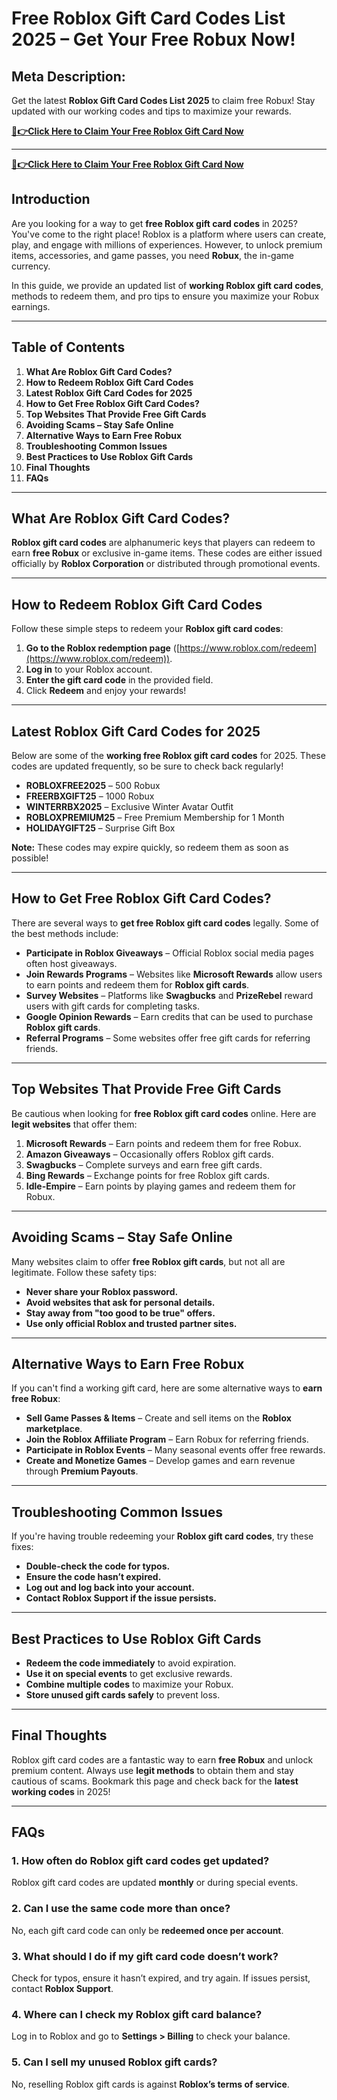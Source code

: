 # Free Roblox Gift Card Codes List 2025 – Get Your Free Robux Now!

## **Meta Description:**
Get the latest **Roblox Gift Card Codes List 2025** to claim free Robux! Stay updated with our working codes and tips to maximize your rewards.

**[🔴👉Click Here to Claim Your Free Roblox Gift Card Now](https://digitalcarts.online/cpa/roblox/
)**

---
**[🔴👉Click Here to Claim Your Free Roblox Gift Card Now](https://digitalcarts.online/cpa/roblox/
)**

## **Introduction**

Are you looking for a way to get **free Roblox gift card codes** in 2025? You've come to the right place! Roblox is a platform where users can create, play, and engage with millions of experiences. However, to unlock premium items, accessories, and game passes, you need **Robux**, the in-game currency.

In this guide, we provide an updated list of **working Roblox gift card codes**, methods to redeem them, and pro tips to ensure you maximize your Robux earnings.

---

## **Table of Contents**
1. **What Are Roblox Gift Card Codes?**
2. **How to Redeem Roblox Gift Card Codes**
3. **Latest Roblox Gift Card Codes for 2025**
4. **How to Get Free Roblox Gift Card Codes?**
5. **Top Websites That Provide Free Gift Cards**
6. **Avoiding Scams – Stay Safe Online**
7. **Alternative Ways to Earn Free Robux**
8. **Troubleshooting Common Issues**
9. **Best Practices to Use Roblox Gift Cards**
10. **Final Thoughts**
11. **FAQs**

---

## **What Are Roblox Gift Card Codes?**

**Roblox gift card codes** are alphanumeric keys that players can redeem to earn **free Robux** or exclusive in-game items. These codes are either issued officially by **Roblox Corporation** or distributed through promotional events.

---

## **How to Redeem Roblox Gift Card Codes**

Follow these simple steps to redeem your **Roblox gift card codes**:

1. **Go to the Roblox redemption page** ([https://www.roblox.com/redeem](https://www.roblox.com/redeem)).
2. **Log in** to your Roblox account.
3. **Enter the gift card code** in the provided field.
4. Click **Redeem** and enjoy your rewards!

---

## **Latest Roblox Gift Card Codes for 2025**

Below are some of the **working free Roblox gift card codes** for 2025. These codes are updated frequently, so be sure to check back regularly!

- **ROBLOXFREE2025** – 500 Robux
- **FREERBXGIFT25** – 1000 Robux
- **WINTERRBX2025** – Exclusive Winter Avatar Outfit
- **ROBLOXPREMIUM25** – Free Premium Membership for 1 Month
- **HOLIDAYGIFT25** – Surprise Gift Box

**Note:** These codes may expire quickly, so redeem them as soon as possible!

---

## **How to Get Free Roblox Gift Card Codes?**

There are several ways to **get free Roblox gift card codes** legally. Some of the best methods include:

- **Participate in Roblox Giveaways** – Official Roblox social media pages often host giveaways.
- **Join Rewards Programs** – Websites like **Microsoft Rewards** allow users to earn points and redeem them for **Roblox gift cards**.
- **Survey Websites** – Platforms like **Swagbucks** and **PrizeRebel** reward users with gift cards for completing tasks.
- **Google Opinion Rewards** – Earn credits that can be used to purchase **Roblox gift cards**.
- **Referral Programs** – Some websites offer free gift cards for referring friends.

---

## **Top Websites That Provide Free Gift Cards**

Be cautious when looking for **free Roblox gift card codes** online. Here are **legit websites** that offer them:

1. **Microsoft Rewards** – Earn points and redeem them for free Robux.
2. **Amazon Giveaways** – Occasionally offers Roblox gift cards.
3. **Swagbucks** – Complete surveys and earn free gift cards.
4. **Bing Rewards** – Exchange points for free Roblox gift cards.
5. **Idle-Empire** – Earn points by playing games and redeem them for Robux.

---

## **Avoiding Scams – Stay Safe Online**

Many websites claim to offer **free Roblox gift cards**, but not all are legitimate. Follow these safety tips:

- **Never share your Roblox password.**
- **Avoid websites that ask for personal details.**
- **Stay away from "too good to be true" offers.**
- **Use only official Roblox and trusted partner sites.**

---

## **Alternative Ways to Earn Free Robux**

If you can't find a working gift card, here are some alternative ways to **earn free Robux**:

- **Sell Game Passes & Items** – Create and sell items on the **Roblox marketplace**.
- **Join the Roblox Affiliate Program** – Earn Robux for referring friends.
- **Participate in Roblox Events** – Many seasonal events offer free rewards.
- **Create and Monetize Games** – Develop games and earn revenue through **Premium Payouts**.

---

## **Troubleshooting Common Issues**

If you're having trouble redeeming your **Roblox gift card codes**, try these fixes:

- **Double-check the code for typos.**
- **Ensure the code hasn’t expired.**
- **Log out and log back into your account.**
- **Contact Roblox Support if the issue persists.**

---

## **Best Practices to Use Roblox Gift Cards**

- **Redeem the code immediately** to avoid expiration.
- **Use it on special events** to get exclusive rewards.
- **Combine multiple codes** to maximize your Robux.
- **Store unused gift cards safely** to prevent loss.

---

## **Final Thoughts**

Roblox gift card codes are a fantastic way to earn **free Robux** and unlock premium content. Always use **legit methods** to obtain them and stay cautious of scams. Bookmark this page and check back for the **latest working codes** in 2025!

---

## **FAQs**

### **1. How often do Roblox gift card codes get updated?**
Roblox gift card codes are updated **monthly** or during special events.

### **2. Can I use the same code more than once?**
No, each gift card code can only be **redeemed once per account**.

### **3. What should I do if my gift card code doesn’t work?**
Check for typos, ensure it hasn’t expired, and try again. If issues persist, contact **Roblox Support**.

### **4. Where can I check my Roblox gift card balance?**
Log in to Roblox and go to **Settings > Billing** to check your balance.

### **5. Can I sell my unused Roblox gift cards?**
No, reselling Roblox gift cards is against **Roblox’s terms of service**.
